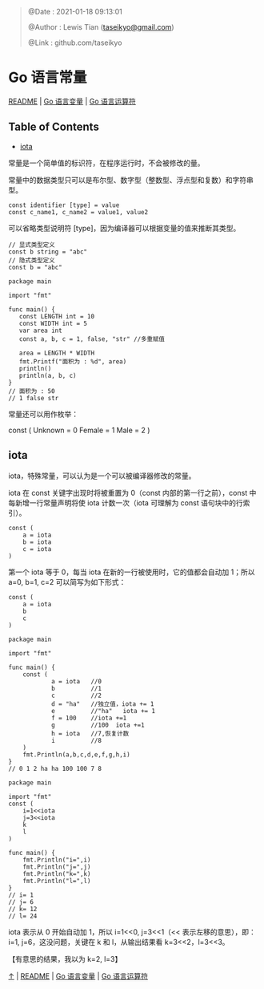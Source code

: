 > @Date    : 2021-01-18 09:13:01
>
> @Author  : Lewis Tian (taseikyo@gmail.com)
>
> @Link    : github.com/taseikyo

# Go 语言常量

[README](../README.md) | [Go 语言变量](03.go-variables.md) | [Go 语言运算符](05.go-operators.md)

## Table of Contents

- [iota](#iota)

常量是一个简单值的标识符，在程序运行时，不会被修改的量。

常量中的数据类型只可以是布尔型、数字型（整数型、浮点型和复数）和字符串型。

```Golang
const identifier [type] = value
const c_name1, c_name2 = value1, value2
```

可以省略类型说明符 [type]，因为编译器可以根据变量的值来推断其类型。

```Golang
// 显式类型定义
const b string = "abc"
// 隐式类型定义
const b = "abc"
```

```Golang
package main

import "fmt"

func main() {
   const LENGTH int = 10
   const WIDTH int = 5  
   var area int
   const a, b, c = 1, false, "str" //多重赋值

   area = LENGTH * WIDTH
   fmt.Printf("面积为 : %d", area)
   println()
   println(a, b, c)  
}
// 面积为 : 50
// 1 false str
```

常量还可以用作枚举：

const (
    Unknown = 0
    Female = 1
    Male = 2
)

## iota

iota，特殊常量，可以认为是一个可以被编译器修改的常量。

iota 在 const 关键字出现时将被重置为 0（const 内部的第一行之前），const 中每新增一行常量声明将使 iota 计数一次（iota 可理解为 const 语句块中的行索引）。

```Golang
const (
    a = iota
    b = iota
    c = iota
)
```

第一个 iota 等于 0，每当 iota 在新的一行被使用时，它的值都会自动加 1；所以 a=0, b=1, c=2 可以简写为如下形式：

```Golang
const (
    a = iota
    b
    c
)
```

```Golang
package main

import "fmt"

func main() {
    const (
            a = iota   //0
            b          //1
            c          //2
            d = "ha"   //独立值，iota += 1
            e          //"ha"   iota += 1
            f = 100    //iota +=1
            g          //100  iota +=1
            h = iota   //7,恢复计数
            i          //8
    )
    fmt.Println(a,b,c,d,e,f,g,h,i)
}
// 0 1 2 ha ha 100 100 7 8
```

```Golang
package main

import "fmt"
const (
    i=1<<iota
    j=3<<iota
    k
    l
)

func main() {
    fmt.Println("i=",i)
    fmt.Println("j=",j)
    fmt.Println("k=",k)
    fmt.Println("l=",l)
}
// i= 1
// j= 6
// k= 12
// l= 24
```

iota 表示从 0 开始自动加 1，所以 i=1<<0, j=3<<1（<< 表示左移的意思），即：i=1, j=6，这没问题，关键在 k 和 l，从输出结果看 k=3<<2，l=3<<3。

【有意思的结果，我以为 k=2, l=3】

[↑](#go-语言常量) | [README](../README.md) | [Go 语言变量](03.go-variables.md) | [Go 语言运算符](05.go-operators.md)
